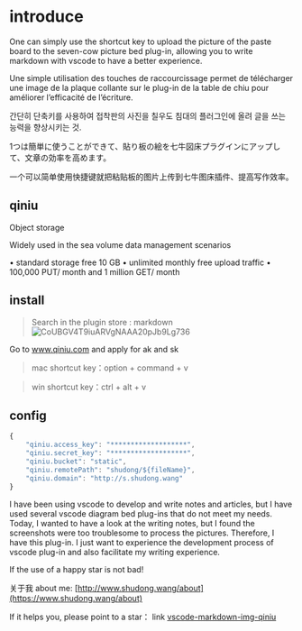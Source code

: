 <!--
 * @Author: starkwang
 * @Contact me: https://shudong.wang/about
 * @Date: 2019-11-14 14:06:47
 * @LastEditors  : starkwang
 * @LastEditTime : 2019-12-24 10:35:18
 * @Description: file content
 -->
# introduce
One can simply use the shortcut key to upload the picture of the paste board to the seven-cow picture bed plug-in, allowing you to write markdown with vscode to have a better experience.

Une simple utilisation des touches de raccourcissage permet de télécharger une image de la plaque collante sur le plug-in de la table de chiu pour améliorer l’efficacité de l’écriture.

간단히 단축키를 사용하여 접착판의 사진을 칠우도 침대의 플러그인에 올려 글을 쓰는 능력을 향상시키는 것.

1つは簡単に使うことができて、貼り板の絵を七牛図床プラグインにアップして、文章の効率を高めます。

一个可以简单使用快捷键就把粘贴板的图片上传到七牛图床插件、提高写作效率。

## qiniu

Object storage

Widely used in the sea volume data management scenarios

• standard storage free 10 GB
• unlimited monthly free upload traffic
• 100,000 PUT/ month and 1 million GET/ month

## install
> Search in the plugin store : markdown
![CoUBGV4T9iuARVgNAAA20pJb9Lg736](https://p1-q.mafengwo.net/s15/M00/B7/50/CoUBGV4T9iuARVgNAAA20pJb9Lg736.png)

Go to www.qiniu.com and apply for ak and sk


> mac shortcut key：option + command + v 

> win shortcut key：ctrl + alt + v

## config

```js
{
    "qiniu.access_key": "*******************",
    "qiniu.secret_key": "*******************",
    "qiniu.bucket": "static",
    "qiniu.remotePath": "shudong/${fileName}",
    "qiniu.domain": "http://s.shudong.wang"
}
```

I have been using vscode to develop and write notes and articles, but I have used several vscode diagram bed plug-ins that do not meet my needs. Today, I wanted to have a look at the writing notes, but I found the screenshots were too troublesome to process the pictures. Therefore, I have this plug-in. I just want to experience the development process of vscode plug-in and also facilitate my writing experience.

If the use of a happy star is not bad!

关于我
about me: [http://www.shudong.wang/about](https://www.shudong.wang/about)

If it helps you, please point to a star：
link
[vscode-markdown-img-qiniu](https://github.com/wsdo/vscode-markdown-img-qiniu)
